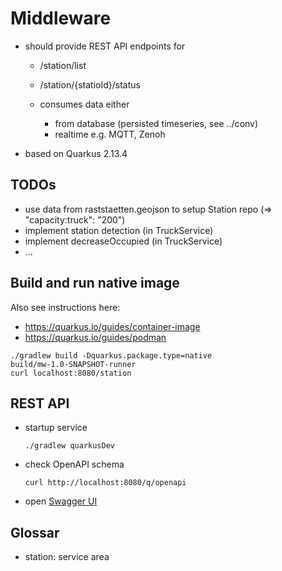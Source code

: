 # Middleware

- should provide REST API endpoints for
  - /station/list
  - /station/{statioId}/status

  - consumes data either
    - from database (persisted timeseries, see ../conv)
    - realtime e.g. MQTT, Zenoh

- based on Quarkus 2.13.4

## TODOs

- use data from raststaetten.geojson to setup Station repo (=> "capacity:truck": "200")
- implement station detection (in TruckService)
- implement decreaseOccupied (in TruckService)
- ...

## Build and run native image

Also see instructions here: 
* https://quarkus.io/guides/container-image
* https://quarkus.io/guides/podman
```
./gradlew build -Dquarkus.package.type=native
build/mw-1.0-SNAPSHOT-runner
curl localhost:8080/station
```

## REST API

* startup service
  ```shell
  ./gradlew quarkusDev
  ```

* check OpenAPI schema
  ```shell
  curl http://localhost:8080/q/openapi
  ```

* open [Swagger UI](http://localhost:8080/q/swagger-ui)

## Glossar
* station: service area
